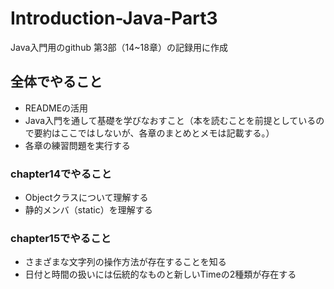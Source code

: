 # Introduction-Java-Part3
Java入門用のgithub
第3部（14~18章）の記録用に作成

## 全体でやること
- READMEの活用
- Java入門を通して基礎を学びなおすこと（本を読むことを前提としているので要約はここではしないが、各章のまとめとメモは記載する。）
- 各章の練習問題を実行する

### chapter14でやること
- Objectクラスについて理解する
- 静的メンバ（static）を理解する

### chapter15でやること
- さまざまな文字列の操作方法が存在することを知る
- 日付と時間の扱いには伝統的なものと新しいTimeの2種類が存在する
